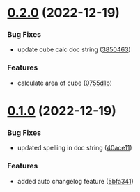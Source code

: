 # [0.2.0](https://github.com/joshlynchONS/pytest_demo/compare/v0.1.0...v0.2.0) (2022-12-19)


### Bug Fixes

* update cube calc doc string ([3850463](https://github.com/joshlynchONS/pytest_demo/commit/38504637b9e510e16391dc2dbeb4fce094a1dcc8))


### Features

* calculate area of cube ([0755d1b](https://github.com/joshlynchONS/pytest_demo/commit/0755d1bf0a9501222cc376d1d653edfdee34cd93))



# [0.1.0](https://github.com/joshlynchONS/pytest_demo/compare/5bfa34149e8d93ef0d8fa46c004c95ae77885276...v0.1.0) (2022-12-19)


### Bug Fixes

* updated spelling in doc string ([40ace11](https://github.com/joshlynchONS/pytest_demo/commit/40ace11751b0e6b9275d2bc552e0766c3d8cda9a))


### Features

* added auto changelog feature ([5bfa341](https://github.com/joshlynchONS/pytest_demo/commit/5bfa34149e8d93ef0d8fa46c004c95ae77885276))



